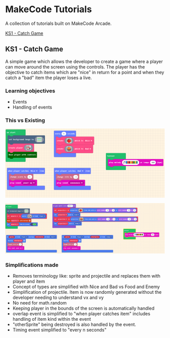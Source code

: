 # MakeCode Tutorials

A collection of tutorials built on MakeCode Arcade.

[KS1 - Catch Game](https://arcade.makecode.com/#tutorial:https://github.com/jimpaine/makecode-arcade-tutorials/ks1-catch-game)


## KS1 - Catch Game

A simple game which allows the developer to create a game where a player can move around the screen using the controls. The player has the objective to catch items which are "nice" in return for a point and when they catch a "bad" item the player loses a live.

### Learning objectives

- Events
- Handling of events

### This vs Existing

![ks1 catch game](docs/images/ks1-catch-game.png)

![original catch game](docs/images/original-catch-game.png)

### Simplifications made

- Removes terminology like: sprite and projectile and replaces them with player and item
- Concept of types are simplified with Nice and Bad vs Food and Enemy
- Simplification of projectile. Item is now randomly generated without the developer needing to understand vx and vy
- No need for math.random
- Keeping player in the bounds of the screen is automatically handled
- overlap event is simplified to "when player catches item" includes handling of item kind within the event
- "otherSprite" being destroyed is also handled by the event.
- Timing event simplified to "every n seconds"

